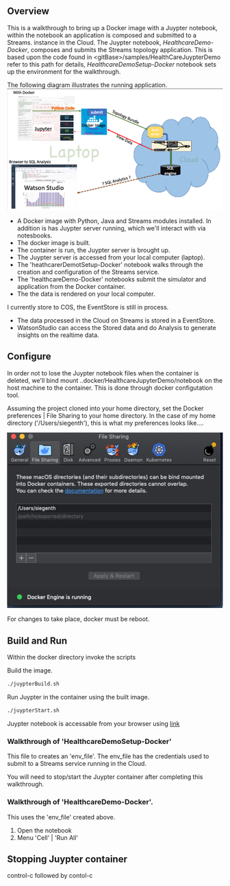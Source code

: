 ## Overview 

This is a walkthrough to bring up a Docker image with a Juypter notebook, within
the notebook an application is composed and submitted to a Streams.
instance in the Cloud. The Juypter notebook, *HealthcareDemo-Docker*,  composes and submits the Streams 
topology application. This is based upon the code found in &LT;gitBase&GT;/samples/HealthCareJuypterDemo
refer to this path for details, *HealthcareDemoSetup-Docker* notebook sets up the environment for the walkthrough. 

The following diagram illustrates the running application. 
![File Sharing](images/withDocker.png)

- A Docker image with Python, Java and Streams modules installed. In addition is has Juypter server running, which we'll 
interact with via notesbooks.
- The docker image is built. 
- The container is run, the Juypter server is brought up.
- The Juypter server is accessed from your local computer (laptop).
- The 'heathcarerDemotSetup-Docker' notebook walks through the creation and configuration of the Streams service.
- The 'healthcareDemo-Docker' notebooks submit the simulator and application from the Docker container.
- The the data is rendered on your local computer. 

I currently store to COS, the EventStore is still in process. 
- The data processed in the Cloud on Streams is stored in a EventStore. 
- WatsonStudio can access the Stored data and do Analysis to generate insights on the realtime data.






## Configure
In order not to lose the Juypter notebook files when the container is
deleted, we'll bind mount ..docker/HealthcareJupyterDemo/notebook on the host
machine to the container. This is done through docker configutation tool. 

Assuming the project cloned into your home directory, set the Docker preferences | File Sharing 
to your home directory. In the case of my home  directory ('/Users/siegenth'), this is what my preferences looks like....

![File Sharing](images/fileSharing.jpg)

For changes to take place, docker must be reboot. 


## Build and Run

Within the docker directory invoke the scripts


Build the image. 
```bash
./juypterBuild.sh

```
Run Juypter in the container using the built image.
```bash
./juypterStart.sh
```
Juypter notebook is accessable from your browser using [link](http://localhost:8888)

### Walkthrough of 'HealthcareDemoSetup-Docker' 
This file to creates an 'env_file'. The env_file has the credentials used to submit to a Streams service running
in the Cloud. 


You will need to stop/start the Juypter container after completing this walkthrough. 

### Walkthrough of 'HealthcareDemo-Docker'.
This uses the 'env_file' created above.

1) Open the notebook
2) Menu 'Cell' | 'Run All'


## Stopping Juypter container
control-c followed by contol-c



